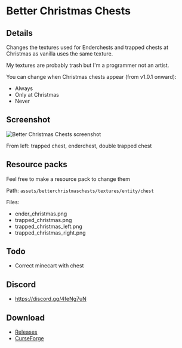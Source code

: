 # Better Christmas Chests

## Details

Changes the textures used for Enderchests and trapped chests at Christmas as vanilla uses the same texture.

My textures are probably trash but I'm a programmer not an artist.

You can change when Christmas chests appear (from v1.0.1 onward):

- Always
- Only at Christmas
- Never

## Screenshot

![Better Christmas Chests screenshot](https://media.forgecdn.net/attachments/thumbnails/329/478/310/172/huge_2020-12-25_13.png)

From left: trapped chest, enderchest, double trapped chest

## Resource packs

Feel free to make a resource pack to change them

Path: `assets/betterchristmaschests/textures/entity/chest`

Files:

- ender\_christmas.png
- trapped\_christmas.png
- trapped\_christmas\_left.png
- trapped\_christmas\_right.png

## Todo

- Correct minecart with chest

## Discord

- https://discord.gg/4feNg7uN

## Download

- [Releases](https://github.com/mrmelon54/better-christmas-chests-fabric-1.16/releases/)
- [CurseForge](https://www.curseforge.com/minecraft/mc-mods/better-christmas-chests)
